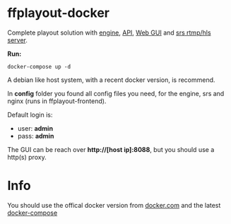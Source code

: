 # ffplayout-docker

Complete playout solution with [engine](https://github.com/ffplayout/ffplayout-engine), [API](https://github.com/ffplayout/ffplayout-api), [Web GUI](https://github.com/ffplayout/ffplayout-frontend) and [srs rtmp/hls server](https://github.com/ossrs/srs).

**Run:**

```
docker-compose up -d
```

A debian like host system, with a recent docker version, is recommend.

In **config** folder you found all config files you need, for the engine, srs and nginx (runs in ffplayout-frontend).

Default login is:
- user: **admin**
- pass: **admin**

The GUI can be reach over **http://[host ip]:8088**, but you should use a http(s) proxy.

# Info
You should use the offical docker version from [docker.com](https://docs.docker.com/engine/install/debian/) and the latest [docker-compose](https://www.digitalocean.com/community/tutorials/how-to-install-docker-compose-on-debian-10)
